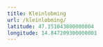 ```yaml
---
title: Kleinlobming
url: /kleinlobming/
latitude: 47.151043800000004
longitude: 14.847209300000001
---
```

